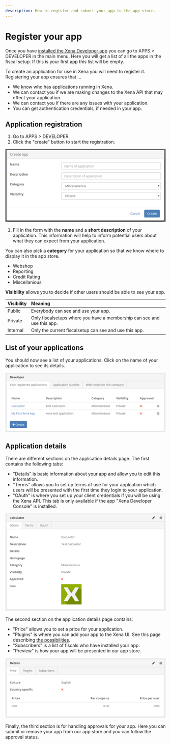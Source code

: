 ```yaml
---
description: How to register and submit your app to the app store.
---
```


# Register your app

Once you have [installed the Xena Developer app](installxenadeveloper.md) you can go to APPS &gt; DEVELOPER in the main menu. Here you will get a list of all the apps in the fiscal setup. If this is your first app this list will be empty.

To create an application for use in Xena you will need to register it. Registering your app ensures that ...

* We know who has applications running in Xena. 
* We can contact you if we are making changes to the Xena API that may effect your application.
* We can contact you if there are any issues with your application.
* You can get authentication credentials, if needed in your app.

## Application registration

1. Go to APPS &gt; DEVELOPER.
2. Click the "create" button to start the registration.

![The dialog for creating an app in Xena.](../../.gitbook/assets/createapp.PNG)

1. Fill in the form with the **name** and a **short description** of your application. This information will help to inform potential users about what they can expect from your application.

You can also pick a **category** for your application so that we know where to display it in the app store.

* Webshop
* Reporting
* Credit Rating
* Miscellanious

**Visibility** allows you to decide if other users should be able to see your app.

| Visibility | Meaning |
| :--- | :--- |
| Public | Everybody can see and use your app. |
| Private | Only fiscalsetups where you have a membership can see and use this app. |
| Internal | Only the current fiscalsetup can see and use this app. |

## List of your applications

You should now see a list of your applications. Click on the name of your application to see its details.

![List of your Xena apps.](../../.gitbook/assets/createdapplicationlist.PNG)

## Application details

There are different sections on the application details page. The first contains the following tabs:

* "Details" is basic information about your app and allow you to edit this information.
* "Terms" allows you to set up terms of use for your applcation which users will be presented with the first time they login to your application.
* "OAuth" is where you set up your client credentials if you will be using the Xena API. This tab is only available if the app "Xena Developer Console" is installed.

![The section with details, terms and OAuth settings.](../../.gitbook/assets/detail1.PNG)

The second section on the application details page contains:

* "Price" allows you to set a price for your application.
* "Plugins" is where you can add your app to the Xena UI. See this page describing [the possibilities](../../the-possibilities/). 
* "Subscribers" is a list of fiscals who have installed your app.
* "Preview" is how your app will be presented in our app store.

![The section with settings for price and plugins.](../../.gitbook/assets/detail2.PNG)

Finally, the third section is for handling approvals for your app. Here you can submit or remove your app from our app store and you can follow the approval status.

